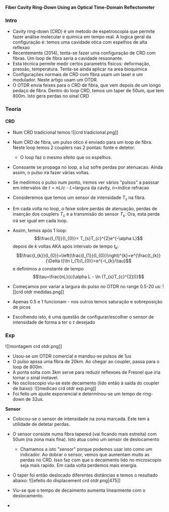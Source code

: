 **Fiber Cavity Ring-Down Using an Optical Time-Domain Reflectometer**

### Intro
- Cavity ring-down (CRD) é um metodo de espetroscopia que permite fazer análise molecular e quimica em tempo real. A logica geral da configuração é: temos uma cavidade otica com espelhos de alta reflexao
- Recentemente (2014), tenta-se fazer uma configuração de CRD com fibras. Um loop de fibra seria a cavidade ressonante. 
- Esta técnica permite medir certos parametris fisicos: deformação, pressão, temperatura. Tenta-se ainda aplicar na area bioquimica
- Configurações normais de CRD com fibra usam um laser e um modulador. Neste artigo usam um OTDR. 
- O OTDR envia feixes para o CRD de fibra, que vem depois de um longo pedaço de fibra. Dentro do loop CRD, temos um taper de 50um, que tem 800m. Isto gera perdas no sinal CRD

### Teoria
#### CRD
- Num CRD tradicional temos
![[crd tradicional.png]]
- Num CRD de fibra, um pulso otico é enviado para um loop de fibra. Neste loop temos 2 couplers nas 2 pontas: fonte e detetor. 
    - O loop faz o mesmo efeito que os espelhos.
- Consoante se propaga no loop, a luz sofre perdas por atenuacao. Ainda assim, o pulso irá fazer várias voltas. 
- Se medirmos o pulso num ponto, iremos ver vários "pulsos" a passsar em intervalos de $t=nL/c$ - $L$=largura da cavity, $n$=indice refracao

- Consideremos que temos um sensor de intensidade $T_{s}$ na fibra. 
- Em cada volta no loop, o feixe sobre perdas de atenuação, perdas de inserção dos couplers $T_{c}$ e a transmisão do sensor $T_{s}$. Ora, esta perda irá ser igual em cada loop.
- Assim, temos após 1 loop:
$$\frac{I_{1}}{I_{0}}= T_{s}T_{c}^{2}e^{-\alpha L}$$
depois de $k$ voltas AKA após intervalo de tempo $t_{k}$:
$$\frac{I_{k}}{I_{0}}=\left(\frac{I_{1}}{I_{0}}\right)^{k}=e^{\frac{t_{k}}{\Delta t}\ln I_{1}/I_{0}}=e^{-t_{k}/\tau}$$
e definimos a constante de tempo
$$\tau=\frac{nL}{c(\alpha L - \ln (T_{s}T_{c}^{2}))}$$

- Começamos por variar a largura do pulso no OTDR no range 0.5-20 us:
![[crd otdr medidas.png]]
- Apenas 0.5 e 1 funcionam - nos outros temos saturação e sobreposição de picos
- Escolhendo isto, é uma questão de configurar/escolher o sensor de intensidade de forma a ter o $\tau$ desejado

### Exp
![[montagem crd otdr.png]]
- Usou-se um OTDR comercial e mandou-se pulsos de 1us
- O pulso apssa uma fibra de 20km. Ao chegar ao coupler, passa para o loop de 800m. 
- A ponta solta com 3km serve para reduzir reflexoes de Fresnel que iria tornar o sinal instavel.
- No osciloscopio viu-se este decaimento (lido então à saída do coupler de baixo):
![[medicao crd otdr exp.png]]
- Foi feito um ajuste exponencial e determinou-se um tempo de ring-down de 32us.

**Sensor**
- Colocou-se o sensor de intensidade na zona marcada. Este tem a utilidade de detetar perdas.
- O sensor consiste numa fibra tapered (vai ficando mais estreita) com 50um (na zona mais fina). Isto atua como um sensor de deslocamento
    - Chamamos a isto "sensor" porque podemos usar isto como um indicador. Ao dobrar o sensor, vemos que aumentam muito as perdas no CRD. Isso faz com que o decaimento lido no microscopio seja mais rapido. Em cada volta perdemos mais energia.
- O taper foi então deslocado diferentes distâncias e temos o resultado abaixo:
![[efeito do displacement crd otdr.png|475]]

- Viu-se que o tempo de decaimento aumenta linearmente com o deslocamento.
- 